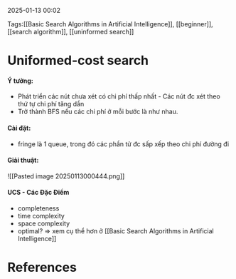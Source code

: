 2025-01-13 00:02


Tags:[[Basic Search Algorithms in Artificial Intelligence]], [[beginner]], [[search algorithm]], [[uninformed search]]

# Uniformed-cost search
#### Ý tưởng: 
- Phát triển các nút chưa xét có chi phí thấp nhất - Các nút đc xét theo thứ tự chi phí tăng dần
- Trở thành BFS nếu các chi phí ở mỗi bước là như nhau.
#### Cài đặt:
- fringe là 1 queue, trong đó các phần tử đc sấp xếp theo chi phí đường đi
#### Giải thuật:
![[Pasted image 20250113000444.png]]
#### UCS - Các Đặc Điểm
- completeness
- time complexity
- space complexity
- optimal?
=> xem cụ thể hơn ở [[Basic Search Algorithms in Artificial Intelligence]]


# References
